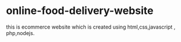 # online-food-delivery-website
this is ecommerce website which is created using html,css,javascript , php,nodejs.
